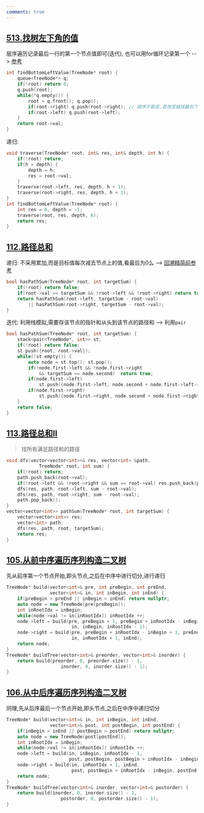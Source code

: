 ```yaml
---
comments: true
---
```


## [513.找树左下角的值](https://leetcode.cn/problems/find-bottom-left-tree-value/)

层序遍历记录最后一行的第一个节点值即可(迭代), 也可以用for循环记录第一个 --> [参考](https://programmercarl.com/0513.%E6%89%BE%E6%A0%91%E5%B7%A6%E4%B8%8B%E8%A7%92%E7%9A%84%E5%80%BC.html#%E6%80%9D%E8%B7%AF:~:text=%23-,%E8%BF%AD%E4%BB%A3%E6%B3%95,-%E6%9C%AC%E9%A2%98%E4%BD%BF%E7%94%A8%E5%B1%82)
```cpp linenums="1" hl_lines="7 8"
int findBottomLeftValue(TreeNode* root) {
    queue<TreeNode*> q;
    if(!root) return 0;
    q.push(root);
    while(!q.empty()) {
        root = q.front(); q.pop();
        if(root->right) q.push(root->right); // 顺序不能变,若改变就找最右下角
        if(root->left) q.push(root->left);
    }
    return root->val;
}
```

递归:
```cpp linenums="1"
void traverse(TreeNode* root, int& res, int& depth, int h) {
    if(!root) return;
    if(h > depth) {
        depth = h;
        res = root->val;
    }
    traverse(root->left, res, depth, h + 1);
    traverse(root->right, res, depth, h + 1);
}
int findBottomLeftValue(TreeNode* root) {
    int res = 0, depth = -1;
    traverse(root, res, depth, 0);
    return res;
}
```

## [112.路径总和](https://leetcode.cn/problems/path-sum/)

递归: 不采用累加,而是目标值每次减去节点上的值,看最后为0么  --> [回溯精简前参考](https://programmercarl.com/0112.%E8%B7%AF%E5%BE%84%E6%80%BB%E5%92%8C.html#%E6%80%9D%E8%B7%AF:~:text=9%0A10%0A11-,%E6%95%B4%E4%BD%93%E4%BB%A3%E7%A0%81%E5%A6%82%E4%B8%8B%EF%BC%9A,-class%20Solution%20%7B)
```cpp linenums="1"
bool hasPathSum(TreeNode* root, int targetSum) {
    if(!root) return false;
    if(root->val == targetSum && !root->left && !root->right) return true;
    return hasPathSum(root->left, targetSum - root->val)
        || hasPathSum(root->right, targetSum - root->val);
}
```

迭代: 利用栈模拟,需要存该节点的指针和从头到该节点的路径和 --> 利用`pair`
```cpp linenums="1"
bool hasPathSum(TreeNode* root, int targetSum) {
    stack<pair<TreeNode*, int>> st;
    if(!root) return false; 
    st.push({root, root->val});
    while(!st.empty()) {
        auto node = st.top(); st.pop();
        if(!node.first->left && !node.first->right 
            && targetSum == node.second)  return true;
        if(node.first->left) 
            st.push({node.first->left, node.second + node.first->left->val});
        if(node.first->right)
            st.push({node.first->right, node.second + node.first->right->val});
    }
    return false;
}
```

## [113.路径总和II](https://leetcode.cn/problems/path-sum-ii/)

> 找所有满足路径和的路径

```cpp linenums="1" hl_lines="6 7"
void dfs(vector<vector<int>>& res, vector<int> &path, 
            TreeNode* root, int sum) {
    if(!root) return;
    path.push_back(root->val);
    if(!root->left && !root->right && sum == root->val) res.push_back(path);
    dfs(res, path, root->left, sum - root->val);
    dfs(res, path, root->right, sum - root->val);
    path.pop_back();
}
vector<vector<int>> pathSum(TreeNode* root, int targetSum) {
    vector<vector<int>> res;
    vector<int> path;
    dfs(res, path, root, targetSum);
    return res;
}
```

## [105.从前中序遍历序列构造二叉树](https://leetcode.cn/problems/construct-binary-tree-from-preorder-and-inorder-traversal/)

先从前序第一个节点开始,即头节点,之后在中序中进行切分,进行递归
```cpp linenums="1"
TreeNode* build(vector<int>& pre, int preBegin, int preEnd,
                vector<int>& in, int inBegin, int inEnd) {
    if(preBegin > preEnd || inBegin > inEnd) return nullptr;
    auto node = new TreeNode(pre[preBegin]);
    int inRootIdx = inBegin;
    while(node->val != in[inRootIdx]) inRootIdx ++;
    node->left = build(pre, preBegin + 1, preBegin + inRootIdx - inBegin,
                        in, inBegin, inRootIdx - 1);
    node->right = build(pre, preBegin + inRootIdx - inBegin + 1, preEnd,
                        in, inRootIdx + 1, inEnd);
    return node;
}
TreeNode* buildTree(vector<int>& preorder, vector<int>& inorder) {
    return build(preorder, 0, preorder.size() - 1, 
                    inorder, 0, inorder.size() - 1);
}
```

## [106.从中后序遍历序列构造二叉树](https://leetcode.cn/problems/construct-binary-tree-from-inorder-and-postorder-traversal/)

同理,先从后序最后一个节点开始,即头节点,之后在中序中递归切分
```cpp linenums="1"
TreeNode* build(vector<int>& in, int inBegin, int inEnd,
                vector<int>& post, int postBegin, int postEnd) {
    if(inBegin > inEnd || postBegin > postEnd) return nullptr;
    auto node = new TreeNode(post[postEnd]);
    int inRootIdx = inBegin;
    while(node->val != in[inRootIdx]) inRootIdx ++;
    node->left = build(in, inBegin, inRootIdx - 1, 
                       post, postBegin, postBegin + inRootIdx - inBegin - 1);
    node->right = build(in, inRootIdx + 1, inEnd, 
                        post, postBegin + inRootIdx - inBegin, postEnd - 1);
    return node;
}
TreeNode* buildTree(vector<int>& inorder, vector<int>& postorder) {
    return build(inorder, 0, inorder.size() - 1, 
                    postorder, 0, postorder.size() - 1);
}
```